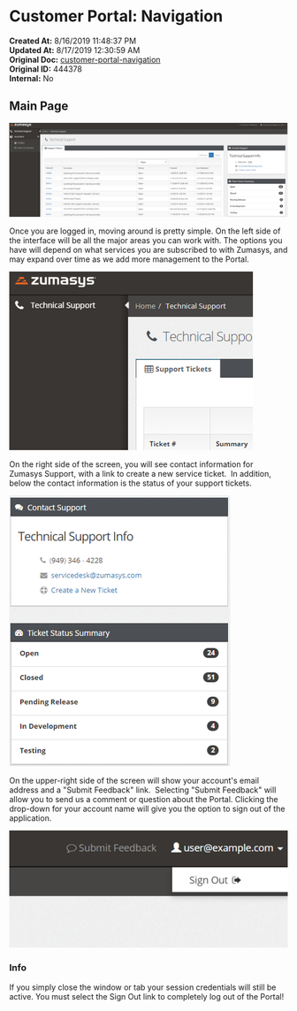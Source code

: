 # Customer Portal: Navigation

**Created At:** 8/16/2019 11:48:37 PM  
**Updated At:** 8/17/2019 12:30:59 AM  
**Original Doc:** [customer-portal-navigation](https://docs.zumasys.com/customerportal/customer-portal-navigation)  
**Original ID:** 444378  
**Internal:** No  


## Main Page

![customer-portal-navigation: 1565999818278-1565999818278](./1565999818278-1565999818278.png)

Once you are logged in, moving around is pretty simple. On the left side of the interface will be all the major areas you can work with. The options you have will depend on what services you are subscribed to with Zumasys, and may expand over time as we add more management to the Portal.

![customer-portal-navigation: 1548186906677-1548186906677](./1548186906677-1548186906677.png)

On the right side of the screen, you will see contact information for Zumasys Support, with a link to create a new service ticket.  In addition, below the contact information is the status of your support tickets.

![customer-portal-navigation: 1548187153370-1548187153370](./1548187153370-1548187153370.png)



On the upper-right side of the screen will show your account's email address and a "Submit Feedback" link.  Selecting "Submit Feedback" will allow you to send us a comment or question about the Portal. Clicking the drop-down for your account name will give you the option to sign out of the application.

![customer-portal-navigation: 1508457872395](./1508457872395.jpg)

### Info

If you simply close the window or tab your session credentials will still be active. You must select the Sign Out link to completely log out of the Portal!
